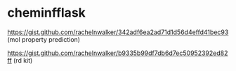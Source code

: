 # cheminfflask

https://gist.github.com/rachelnwalker/342adf6ea2ad71d1d56d4effd41bec93
(mol property prediction)

https://gist.github.com/rachelnwalker/b9335b99df7db6d7ec50952392ed82ff
(rd kit)
